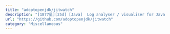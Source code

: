 ```yaml
---
title: "adoptopenjdk/jitwatch"
description: "[1877星][25d] [Java]  Log analyser / visualiser for Java HotSpot JIT compiler. Inspect inlining decisions, hot methods, bytecode, and assembly. View results in the JavaFX user interface."
url: "https://github.com/adoptopenjdk/jitwatch"
category: "Miscellaneous"
---
```

